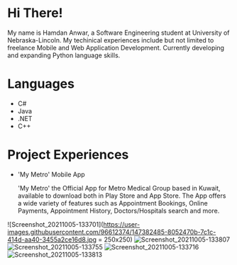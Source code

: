 # Hi There!

My name is Hamdan Anwar, a Software Engineering student at University of Nebraska-Lincoln. My techinical experiences include but not limited to freelance Mobile and Web Application Development. Currently developing and expanding Python language skills.

# Languages

- C#
- Java
- .NET
- C++

# Project Experiences

- 'My Metro' Mobile App

    'My Metro' the Official App for Metro Medical Group based in Kuwait, available to download both in Play Store and App Store. The App offers a wide variety of features such as Appointment Bookings, Online Payments, Appointment History, Doctors/Hospitals search and more. 
    
 ![Screenshot_20211005-133701](https://user-images.githubusercontent.com/96612374/147382485-8052470b-7c1c-414d-aa40-3455a2ce16d8.jpg = 250x250) 
![Screenshot_20211005-133807](https://user-images.githubusercontent.com/96612374/147382486-f6c46420-e88b-4679-8305-775425073012.jpg)
![Screenshot_20211005-133755](https://user-images.githubusercontent.com/96612374/147382490-36f9efbf-9115-4eef-bfa5-efc50fd17937.jpg)
![Screenshot_20211005-133716](https://user-images.githubusercontent.com/96612374/147382491-a8e8670f-524e-4051-92d1-8306f9428fe3.jpg)
![Screenshot_20211005-133813](https://user-images.githubusercontent.com/96612374/147382492-8399151e-e482-4c13-8737-5f76388fd54a.jpg)


<!---
s-hamdananwar/s-hamdananwar is a ✨ special ✨ repository because its `README.md` (this file) appears on your GitHub profile.
You can click the Preview link to take a look at your changes.
--->
